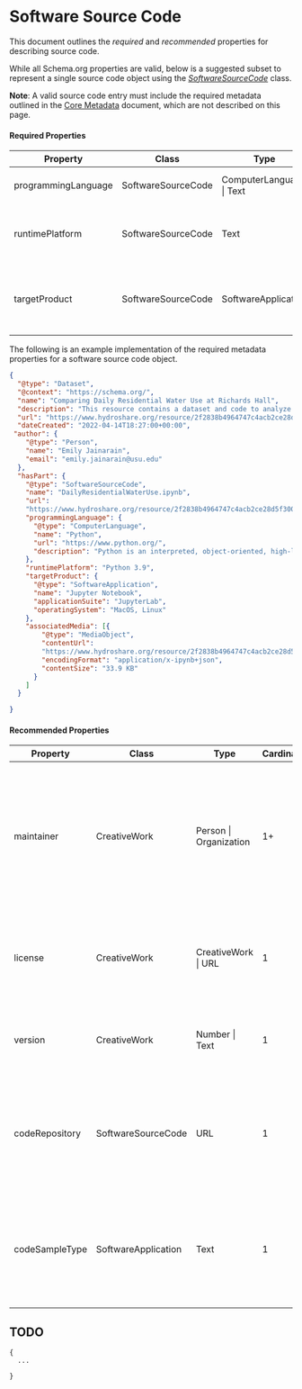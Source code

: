 
# Software Source Code

This document outlines the *required* and *recommended* properties for
describing source code.

While all Schema.org properties are valid, below is a suggested subset to
represent a single source code object using the 
*[SoftwareSourceCode](https://schema.org/SoftwareSourceCode)* class.

**Note**: A valid source code entry must include the required metadata outlined
in the [Core Metadata](core.md) document, which are not
described on this page.

#### Required Properties
|Property|Class|Type|Cardinality|Description|
|---|---|---|---|---|
| programmingLanguage | SoftwareSourceCode | ComputerLanguage \| Text | 1+ | The computer programming language |
| runtimePlatform | SoftwareSourceCode | Text | 1+ | Runtime platform or script interpreter dependencies |
| targetProduct | SoftwareSourceCode | SoftwareApplication | 1+ | Target Operating System or Product to which the code applies |

The following is an example implementation of the required metadata
properties for a software source code object.

```json
{
  "@type": "Dataset",
  "@context": "https://schema.org/",
  "name": "Comparing Daily Residential Water Use at Richards Hall",
  "description": "This resource contains a dataset and code to analyze average day to day water use at a residential hall at Utah State University (USU). Included in this resource is a .csv file that contains high resolution time series of water flow from a residential building on the USU campus. The data was recorded every one second for approximately three weeks in 2017. The Jupyter Notebook in this resource demonstrates how to subset the Richards Hall dataset to analyze daily water use from March 18-24, 2017. It resamples the data to daily total volume and finds the daily average, then plots the average daily volume in gallons for each day of the week.",
  "url": "https://www.hydroshare.org/resource/2f2838b4964747c4acb2ce28d5f300b3/",
  "dateCreated": "2022-04-14T18:27:00+00:00",
 "author": {
    "@type": "Person",
    "name": "Emily Jainarain",
    "email": "emily.jainarain@usu.edu"
  },
  "hasPart": {
    "@type": "SoftwareSourceCode",
    "name": "DailyResidentialWaterUse.ipynb",
    "url":
    "https://www.hydroshare.org/resource/2f2838b4964747c4acb2ce28d5f300b3/data/contents/DailyResidentialWaterUse.ipynb",
    "programmingLanguage": {
      "@type": "ComputerLanguage",
      "name": "Python",
      "url": "https://www.python.org/",
      "description": "Python is an interpreted, object-oriented, high-level programming language with dynamic semantics. Its high-level built in data structures, combined with dynamic typing and dynamic binding, make it very attractive for Rapid Application Development, as well as for use as a scripting or glue language to connect existing components together. Python's simple, easy to learn syntax emphasizes readability and therefore reduces the cost of program maintenance. Python supports modules and packages, which encourages program modularity and code reuse. The Python interpreter and the extensive standard library are available in source or binary form without charge for all major platforms, and can be freely distributed."
    },
    "runtimePlatform": "Python 3.9",
    "targetProduct": {
      "@type": "SoftwareApplication",
      "name": "Jupyter Notebook",
      "applicationSuite": "JupyterLab",
      "operatingSystem": "MacOS, Linux"
    },
    "associatedMedia": [{
        "@type": "MediaObject",
        "contentUrl":
        "https://www.hydroshare.org/resource/2f2838b4964747c4acb2ce28d5f300b3/data/contents/DailyResidentialWaterUse.ipynb",
        "encodingFormat": "application/x-ipynb+json",
        "contentSize": "33.9 KB"
      }
    ]
  }

}
```




#### Recommended Properties
|Property|Class|Type|Cardinality|Description|
|---|---|---|---|---|
| maintainer | CreativeWork | Person \| Organization | 1+ |A maintainer is a Person or Organization that manages contributions to, and/or publication of, some (typically complex) artifact |
| license | CreativeWork | CreativeWork \| URL | 1 | A license document that applies to this content, typically indicated by URL |
| version | CreativeWork | Number \| Text | 1 | The version of the CreativeWork embodied by a specified resource |
| codeRepository | SoftwareSourceCode| URL | 1 | Link to the repository where the un-compiled, human readable code and related code is located |
| codeSampleType | SoftwareApplication | Text | 1 | 	What type of code sample: full (compile ready) solution, code snippet, inline code, scripts, template |

## TODO
```
{
  ...

}
```

